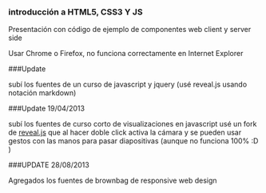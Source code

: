 ### introducción a HTML5, CSS3 Y JS

Presentación con código de ejemplo de componentes web client y server side

Usar Chrome o Firefox, no funciona correctamente en Internet Explorer

###Update

subí los fuentes de un curso de javascript y jquery (usé reveal.js usando notación markdown)

###Update 19/04/2013

subí los fuentes de curso corto de visualizaciones en javascript 
usé un fork de [reveal.js](https://github.com/wvvvw/reveal.js/) que al hacer doble click activa la cámara y se pueden usar gestos con las manos para pasar diapositivas (aunque no funciona 100% :D )

###UPDATE 28/08/2013

Agregados los fuentes de brownbag de responsive web design